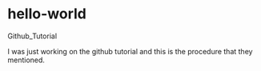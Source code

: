 # hello-world
Github_Tutorial

I was just working on the github tutorial and this is the procedure that they mentioned.
